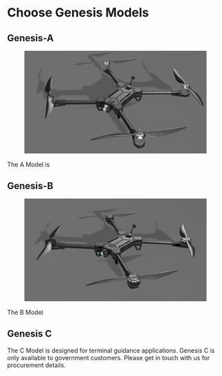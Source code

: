 # Choose Genesis Models



## Genesis-A

<figure><img src="../.gitbook/assets/3421431324.png" alt=""><figcaption></figcaption></figure>

The A Model is&#x20;







## Genesis-B

<figure><img src="../.gitbook/assets/GENESIS ARK (v2~recovered) (2).png" alt=""><figcaption></figcaption></figure>

The B Model&#x20;





## Genesis C

The C Model is designed for terminal guidance applications. Genesis C is only available to government customers. Please get in touch with us for procurement details.&#x20;
